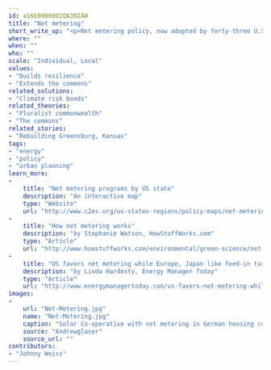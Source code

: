 ```yaml
---
id: a16E0000002QA3NIAW
title: "Net metering"
short_write_up: "<p>Net metering policy, now adopted by forty-three U.S. states, allows electricity end-users to “run the meter backwards,” meaning that utility customers can receive retail credit for generating solar power and feeding it back to the grid. This measure provides homeowners, businesses and industry with an economic incentive to install solar panels, while at the same time increasing the resilience and reducing the environmental impact of the grid by distributing power generation among many small energy producers. Particularly when accompanied by measures to encourage household, community, and co-operative energy generation projects, net metering can be a useful tool for distributing and democratizing the grid.</p>"
where: ""
when: ""
who: ""
scale: "Individual, Local"
values:
- "Builds resilience"
- "Extends the commons"
related_solutions:
- "Climate risk bonds"
related_theories:
- "Pluralist commonwealth"
- "The commons"
related_stories:
- "Rebuilding Greensburg, Kansas"
tags:
- "energy"
- "policy"
- "urban planning"
learn_more:
-
    title: "Net metering programs by US state"
    description: "An interactive map"
    type: "Website"
    url: "http://www.c2es.org/us-states-regions/policy-maps/net-metering"
-
    title: "How net metering works"
    description: "by Stephanie Watson, HowStuffWorks.com"
    type: "Article"
    url: "http://www.howstuffworks.com/environmental/green-science/net-metering.htm"
-
    title: "US favors net metering while Europe, Japan like feed-in tariffs"
    description: "by Linda Hardesty, Energy Manager Today"
    type: "Article"
    url: "http://www.energymanagertoday.com/us-favors-net-metering-while-europe-japan-like-feed-in-tariffs-092374/"
images:
-
    url: "Net-Metering.jpg"
    name: "Net-Metering.jpg"
    caption: "Solar Co-operative with net metering in German housing co-op."
    source: "Andrewglaser"
    source_url: ""
contributors:
- "Johnny Weiss"
---
```

